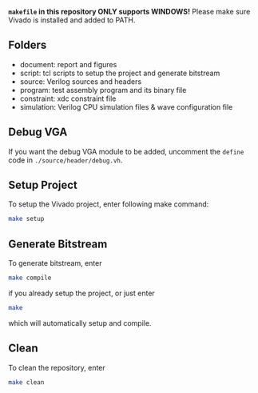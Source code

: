 **`makefile` in this repository ONLY supports WINDOWS!** Please make sure Vivado is installed and added to PATH.

## Folders

- document: report and figures
- script: tcl scripts to setup the project and generate bitstream
- source: Verilog sources and headers
- program: test assembly program and its binary file
- constraint: xdc constraint file
- simulation: Verilog CPU simulation files & wave configuration file

## Debug VGA

If you want the debug VGA module to be added, uncomment the `define` code in `./source/header/debug.vh`.

## Setup Project

To setup the Vivado project, enter following make command:

```bash
make setup
```

## Generate Bitstream

To generate bitstream, enter

```bash
make compile
```

if you already setup the project, or just enter

```bash
make
```

which will automatically setup and compile.

## Clean

To clean the repository, enter

```bash
make clean
```

